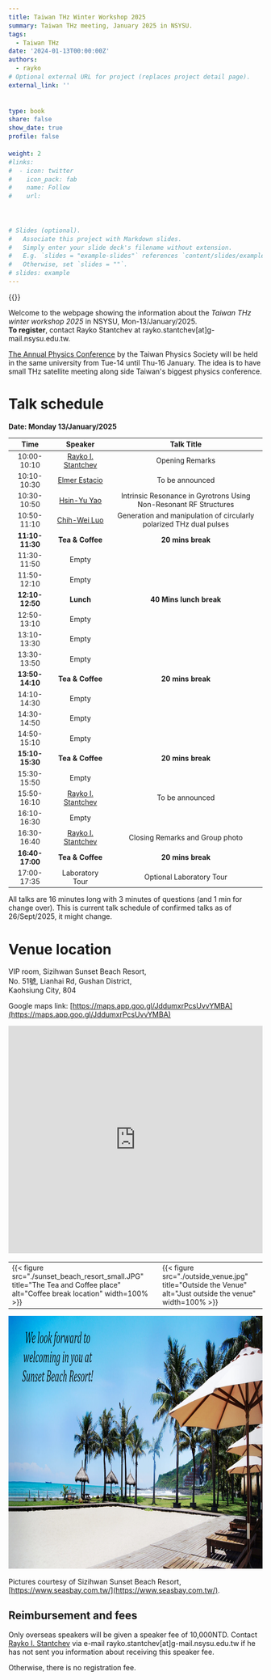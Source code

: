 ```yaml
---
title: Taiwan THz Winter Workshop 2025
summary: Taiwan THz meeting, January 2025 in NSYSU.
tags:
  - Taiwan THz
date: '2024-01-13T00:00:00Z'
authors:
  - rayko
# Optional external URL for project (replaces project detail page).
external_link: ''


type: book
share: false
show_date: true
profile: false

weight: 2
#links:
#  - icon: twitter
#    icon_pack: fab
#    name: Follow
#    url: 



# Slides (optional).
#   Associate this project with Markdown slides.
#   Simply enter your slide deck's filename without extension.
#   E.g. `slides = "example-slides"` references `content/slides/example-slides.md`.
#   Otherwise, set `slides = ""`.
# slides: example
---
```


{{<toc hide_on="xl">}}

Welcome to the webpage showing the information about the *Taiwan THz winter workshop 2025* in NSYSU, Mon-13/January/2025. 
<br>**To register**, contact Rayko Stantchev at rayko.stantchev[at]g-mail.nsysu.edu.tw.

[The Annual Physics Conference](https://tps2025.conf.tw/site/page.aspx?pid=901&sid=1600&lang=en) by the Taiwan Physics Society will be held in the same university from Tue-14 until Thu-16 January. The idea is to have small THz satellite meeting along side Taiwan's biggest physics conference. 


# Talk schedule
**Date: Monday 13/January/2025**


| Time  | Speaker  | Talk Title |
|:---------:|:---------:|:---------:|
| 10:00-10:10 | [Rayko I. Stantchev](/author/rayko-ivanov-stantchev) | Opening Remarks | 
| 10:10-10:30 | [ Elmer Estacio ](https://nip.upd.edu.ph/profiles/elmer-s-estacio/) |  To be announced  | 
| 10:30-10:50 | [Hsin-Yu Yao](https://physics.ccu.edu.tw/p/404-1077-33740.php?Lang=zh-tw) | Intrinsic Resonance in Gyrotrons Using Non-Resonant RF Structures | 
| 10:50-11:10 | [ Chih-Wei Luo ](https://udllab.web.nycu.edu.tw/professor/) | Generation and manipulation of circularly polarized THz dual pulses | 
| **11:10-11:30** | **Tea & Coffee** | **20 mins break** | 
| 11:30-11:50 |  Empty  |   | 
| 11:50-12:10 |  Empty  |   | 
| **12:10-12:50** | **Lunch** | **40 Mins lunch break** | 
| 12:50-13:10 |  Empty  |   | 
| 13:10-13:30 |  Empty  |   | 
| 13:30-13:50 |  Empty  |   | 
| **13:50-14:10** | **Tea & Coffee** | **20 mins break** | 
| 14:10-14:30 |  Empty  |   | 
| 14:30-14:50 |  Empty  |   | 
| 14:50-15:10 |  Empty  |   | 
| **15:10-15:30** | **Tea & Coffee** | **20 mins break** | 
| 15:30-15:50 |  Empty  |   | 
| 15:50-16:10 | [Rayko I. Stantchev](/author/rayko-ivanov-stantchev) | To be announced | 
| 16:10-16:30 |  Empty  |   | 
| 16:30-16:40 | [Rayko I. Stantchev](/author/rayko-ivanov-stantchev) | Closing Remarks and Group photo | 
| **16:40-17:00** | **Tea & Coffee** | **20 mins break** | 
| 17:00-17:35 | Laboratory Tour | Optional Laboratory Tour | 






All talks are 16 minutes long with 3 minutes of questions (and 1 min for change over).
This is current talk schedule of confirmed talks as of 26/Sept/2025, it might change.







# Venue location

VIP room, Sizihwan Sunset Beach Resort, <br>
No. 51號, Lianhai Rd, Gushan District, <br>
Kaohsiung City, 804 <br>

Google maps link: [https://maps.app.goo.gl/JddumxrPcsUvvYMBA](https://maps.app.goo.gl/JddumxrPcsUvvYMBA)

<iframe class="map" src="https://www.google.com/maps/embed?pb=!1m18!1m12!1m3!1d3682.7751381598337!2d120.26219631095239!3d22.624870630966807!2m3!1f0!2f0!3f0!3m2!1i1024!2i768!4f13.1!3m3!1m2!1s0x346e0408391921ab%3A0xa2079f8580985bf2!2sSunset%20Beach%20Resort!5e0!3m2!1sen!2stw!4v1714029123518!5m2!1sen!2stw" width="100%" height="450px" style="border:0;" loading="lazy" referrerpolicy="no-referrer-when-downgrade"></iframe>

<table class="table2">
<tr>
  <td>{{< figure src="./sunset_beach_resort_small.JPG" title="The Tea and Coffee place" alt="Coffee break location" width=100% >}} </td>
  <td>{{< figure src="./outside_venue.jpg" title="Outside the Venue" alt="Just outside the venue" width=100% >}} </td>
</tr>

</table>


<img src="./we_welcome_banner_text.jpg" width="100%" height="500" class="reveal">

Pictures courtesy of Sizihwan Sunset Beach Resort, [https://www.seasbay.com.tw/](https://www.seasbay.com.tw/).


## Reimbursement and fees

Only overseas speakers will be given a speaker fee of 10,000NTD. Contact [Rayko I. Stantchev](/author/rayko-ivanov-stantchev) via e-mail rayko.stantchev[at]g-mail.nsysu.edu.tw if he has not sent you information about receiving this speaker fee.


Otherwise, there is no registration fee.
